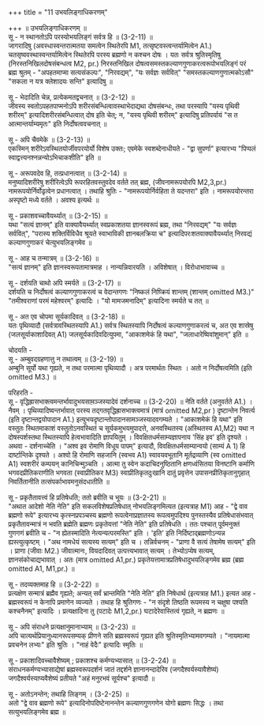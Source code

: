 +++
title = "11 उभयलिङ्गाधिकरणम्"

+++
॥ उभयलिङ्गाधिकरणम् ॥  
सू - न स्थानतोऽपि परस्योभयलिङ्गं सर्वत्र हि ॥ (3-2-11) ॥   
जागरादिषु (अवस्धास्वन्तरात्मतया समत्वेन स्थितेरपि M1, तत्सृष्टवस्त्वन्तर्यामित्वेन A1.) चतसृष्ववस्थास्वन्तर्यामित्वेन स्थितेरपि परस्य ब्रह्मणो न कश्चन दोषः । यतः सर्वत्र श्रुतिस्मृतिषु (निरस्तनिखिलदोषसंबन्धत्व M2, pr.) निरस्तनिखिल दोषत्वसमस्तकल्याणगुणाकरत्वरूपोभयलिङ्गं परं ब्रह्म श्रुतम् - "अपहतमाप्मा सत्यसंकल्पः", "निरवद्यम्", "यः सर्वज्ञः सर्ववित्" "समस्तकल्याणगुणात्मकोऽसौ" "सकला न यत्र क्लेशादयः सन्ति" इत्यादिषु ॥

सू - भेदादिति चेन्न, प्रत्येकमतद्वचनात् ॥ (3-2-12) ॥   
जीवस्य स्वतोऽपहतपाप्मनोऽपि शरीरसंबन्धित्वावस्थाभेदाद्यथा दोषसंबन्धः, तथा परस्यापि "यस्य पृथिवी शरीरम्" इत्यादिशरीरसंबन्धित्वात् दोष इति चेत्; न, "यस्य पृथिवी शरीरम्" इत्यादिषु प्रतिपर्यायं "स त आत्मान्तर्याम्यमृतः" इति निर्दोषत्ववचनात् ॥

सू - अपि चैवमेके ॥ (3-2-13) ॥   
एकस्मिन् शरीरेऽवस्थितयोर्जीवपरयोर्यो विशेष उक्तः; एवमेके स्वशब्देनाधीयते - "द्वा सुपर्णा" इत्यारभ्य "पिप्पलं स्वाद्वत्त्यनश्नन्नन्योऽभिचाकशीति" इति ॥

सू - अरूपवदेव हि, तत्प्रधानत्वात् ॥ (3-2-14) ॥   
मनुष्यादिशरीरेषु शरीरित्वेऽपि रूपरहितवस्तुवदेव वर्तते तत् ब्रह्म, (जीवनामरूपयोरपि M2,3,pr.) नामरूपयोर्निर्वोढृत्वेन प्रधानत्वात् । तथाहि श्रुतिः - "नामरूपयोर्निर्वहिता ते यदन्तरा" इति । नामरूपयोरन्तरा अस्पृष्टो मध्ये वर्तते । अवश्य इत्यर्थः ॥

सू - प्रकाशवच्चावैयर्थ्यात् ॥ (3-2-15) ॥   
यथा "सत्यं ज्ञानम्" इति वाक्यावैयर्थ्यात् स्वप्रकाशतया ज्ञानस्वरूपं ब्रह्म, तथा "निरवद्यम्" "यः सर्वज्ञः सर्ववित्", "परास्य शक्तिर्विविधैव श्रूयते स्वाभाविकी ज्ञानबलक्रिया च" इत्यादिपरःशतवाक्यावैयर्थ्यात् निरवद्यं कल्याणगुणाकरं चेत्युभयलिङ्गमेव ॥

सू - आह च तन्मात्रम् ॥ (3-2-16) ॥   
"सत्यं ज्ञानम्" इति ज्ञानस्वरूपतामात्रमाह । नान्यन्निवारयति । अविशेषात् । विरोधाभावाच्च ॥

सू - दर्शयति चाथो अपि स्मर्यते ॥ (3-2-17) ॥   
दर्शयति च निर्दोषत्वं कल्याणगुणाकरत्वं च वेदान्तगणः "निष्कलं निष्क्रियं शान्तम् (शान्तम् omitted M3.)" "तमीश्वराणां परमं महेश्वरम्" इत्यादिः । "यो मामजमनादिम्" इत्यादिना स्मर्यते च तत् ॥

सू - अत एव चोपमा सूर्यकादिवत् ॥ (3-2-18) ॥   
यतः पृथिव्यादौ (सर्वत्रावस्थितस्यापि A1.) सर्वत्र स्थितस्यापि निर्दोषत्वं कल्याणगुणाकरत्वं च, अत एव शास्रेषु (जलसूर्याकाशादिवत् A1) जलसूर्यकादिवदित्युपमा, "आकाशमेकं हि यथा", "जलाधारेष्विवांशुमान्" इति ॥

चोदयति -  
सू - अम्बुवदग्रहणात्तु न तथात्वम् ॥ (3-2-19) ॥   
अम्बुनि सूर्यो यथा गृह्यते, न तथा परमात्मा पृथिव्यादौ । अत्र परमार्थतः स्थितः । अतो न निर्दोषत्वमिति (इति omitted M3.) ॥

परिहरति -  
सू - वृद्धिह्रासभाक्त्वमन्तर्भावादुभयसाम़ञ्जस्यादेवं दर्शनाच्च ॥ (3-2-20) ॥ नेति वर्तते (अनुवर्तते A1.) । नैवम् । पृथिव्यादिष्वन्तर्भावात् परस्य तद्गतवृद्धिह्रासभाक्त्वमात्रं (मात्रं omitted M2,pr ) दृष्टान्तेन निवर्त्य (इति दृष्टान्तद्वयोपादान A1.) इत्युभयदृष्टान्तोपादानसामञ्जस्यादवगम्यते । "आकाशमेकं हि यथा" इति वस्तुतः स्थितमाकाशं वस्तुतोऽनवस्थितं च सूर्यकमुभयमुपादत्ते, अनवस्थितस्य (अस्थितस्य A1,M2) यथा न दोषस्पर्शस्तथा स्थितस्यापि हेत्वभावादिति ज्ञापयितुम् । विवक्षितधर्मसाम्यज्ञापनाय 'सिंह इव' इति दृश्यते ।   
अथवा - दर्शनाच्चेति । "अश्व इव रोमाणि विधूय पापम्" इत्यादौ, विवक्षितधर्मसाम्यान्वयो (साम्यं A 1) हि दार्ष्टान्तिके दृश्यते । अश्वो हि रोमाणि सहजानि (स्वभव A1) स्वावयवभूतानि मूर्तद्रव्याणि (स्व omitted A1) स्वशरीरं कम्पयन् कानिचिन्मुञ्चति । आत्मा तु स्वेन कदाचिदनुष्ठितानि क्षणध्वंसितया विनष्टानि कर्माणि भगवदप्रीतिकराणीति भगवता (स्वाप्रीतिकर M3) स्वाप्रीतिकृतदुःखानि दातुं प्रवृत्तेन उपासनप्रीतिकृतानुगृहात् निवर्तितानीति तत्संपर्काभावमनुसंदधातीति ॥

सू - प्रकृतैतावत्त्वं हि प्रतिषेधति; ततो ब्रवीति च भूयः ॥ (3-2-21) ॥   
"अथात आदेशो नेति नेति" इति सकलविशेषप्रतिषेधात् नोभयलिङ्गमित्यत (इत्यत्राह M1) आह - "द्वे वाव ब्रह्मणो रूपे" इत्यारभ्य कृत्स्नप्रपञ्चस्य ब्रह्मणो रूपत्वेनाप्रज्ञातस्य रूपत्वमुपदिश्य पुनस्तस्यैव प्रतिषेधासंभवात् प्रकृतैतावन्मात्रं न भवति ब्रह्मेति ब्रह्मणः प्रकृतेयत्तां "नेति नेति" इति प्रतिषेधति । ततः पश्चात् पूर्वमनुक्तं गुणगणं ब्रवीति च - "न ह्येतस्मादिति नेत्यन्यत्परमस्ति" इति । 'इति' इति निर्दिष्टाद्ब्रह्मणोऽन्यन्न ह्यस्त्युत्कृष्टम् । "अथ नामधेयं सत्यस्य सत्यम्" इति च । तन्निर्वचनम् - "प्राणा वै सत्यं तेषामेष सत्यम्" इति । प्राणा (जीवाः M2.) जीवात्मानः, वियदादिवत् उत्पत्त्यभावात् सत्यम् । तेभ्योऽप्येष सत्यम्, ज्ञानसंकोचाद्यभावात् । अतः (मात्र omitted A1,pr.) प्रकृतेयत्तामात्रप्रतिषेधादुभयलिङ्गमेव ब्रह्म (ब्रह्म omitted A1, M1,pr.) ॥

सू - तदव्यक्तमाह हि ॥ (3-2-22) ॥   
प्रत्यक्षेण सन्मात्रं ब्रह्मैव गृह्यते; अन्यत् सर्वं भ्रान्तमिति "नेति नेति" इति निषेधार्थ (इत्यत्राह M1.) इत्यत आह - ब्रह्मस्वरूपं न केनापि प्रमाणेन व्यज्यते । तथाह हि श्रुतिगणः - "न संदृशे तिष्ठति रूपमस्य न चक्षुषा पश्यति कश्चनैनम्" इत्यादिः । प्रत्यक्षादिना तु (पटादेः M1,2,pr.) घटादेरेवास्तित्वं गृह्यते, न ब्रह्मणः ॥

सू - अपि संराधने प्रत्यक्षानुमानाभ्याम् ॥ (3-2-23) ॥   
अपि चात्यर्थप्रियानुध्यानरूपसम्यक् प्रीणने सति ब्रह्मस्वरूपं गृह्यत इति श्रुतिस्मृतिभ्यामवगम्यते । "नायमात्मा प्रवचनेन लभ्यः" इति श्रुतिः । "नाहं वेदैः" इत्यादिः स्मृतिः ॥

सू - प्रकाशादिवच्चावैशेष्यम् ; प्रकाशश्च कर्मण्यभ्यासात् ॥ (3-2-24) ॥   
संराधनकर्मण्यभ्यासाद्येषां ब्रह्मस्वरूपदर्शनं जातं तद्दर्शने ज्ञानानन्दादेरिव (जगदैश्वर्यस्यावैशेष्यं) जगदैश्वर्यस्याप्यवैशेष्यं प्रतीयते "अहं मनुरभवं सूर्यश्च" इत्यादौ ॥

सू - अतोऽनन्तेन; तथाहि लिङ्गम् । (3-2-25) ॥   
अतो "द्वे वाव ब्रह्मणो रूपे" इत्यादिनोपदिष्टेनानन्तेन कल्याणगुणगणेन योगो ब्रह्मणः सिद्धः । तथा सत्युभयलिङ्गमेव ब्रह्म ॥